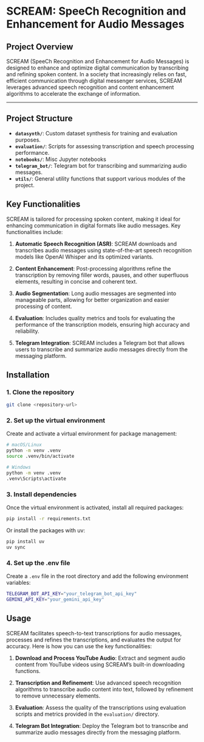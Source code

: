 ﻿# SCREAM: SpeeCh Recognition and Enhancement for Audio Messages

## Project Overview

SCREAM (SpeeCh Recognition and Enhancement for Audio Messages) is designed to enhance and optimize digital communication by transcribing and refining spoken content. In a society that increasingly relies on fast, efficient communication through digital messenger services, SCREAM leverages advanced speech recognition and content enhancement algorithms to accelerate the exchange of information.

---

## Project Structure

- **`datasynth/`**: Custom dataset synthesis for training and evaluation purposes.
- **`evaluation/`**: Scripts for assessing transcription and speech processing performance.
- **`notebooks/`**: Misc Jupyter notebooks
- **`telegram_bot/`**: Telegram bot for transcribing and summarizing audio messages.
- **`utils/`**: General utility functions that support various modules of the project.

## Key Functionalities

SCREAM is tailored for processing spoken content, making it ideal for enhancing communication in digital formats like audio messages. Key functionalities include:

1. **Automatic Speech Recognition (ASR)**: SCREAM downloads and transcribes audio messages using state-of-the-art speech recognition models like OpenAI Whisper and its optimized variants.
  
2. **Content Enhancement**: Post-processing algorithms refine the transcription by removing filler words, pauses, and other superfluous elements, resulting in concise and coherent text.

3. **Audio Segmentation**: Long audio messages are segmented into manageable parts, allowing for better organization and easier processing of content.

4. **Evaluation**: Includes quality metrics and tools for evaluating the performance of the transcription models, ensuring high accuracy and reliability.

5. **Telegram Integration**: SCREAM includes a Telegram bot that allows users to transcribe and summarize audio messages directly from the messaging platform.

## Installation

### 1. Clone the repository

```bash
git clone <repository-url>
```

### 2. Set up the virtual environment

Create and activate a virtual environment for package management:

```bash
# macOS/Linux
python -m venv .venv
source .venv/bin/activate   
```

```bash
# Windows
python -m venv .venv
.venv\Scripts\activate      
```

### 3. Install dependencies

Once the virtual environment is activated, install all required packages:

```bash
pip install -r requirements.txt
```

Or install the packages with uv:

```bash
pip install uv
uv sync
```

### 4. Set up the .env file

Create a `.env` file in the root directory and add the following environment variables:

```bash
TELEGRAM_BOT_API_KEY="your_telegram_bot_api_key"
GEMINI_API_KEY="your_gemini_api_key"
```

## Usage

SCREAM facilitates speech-to-text transcriptions for audio messages, processes and refines the transcriptions, and evaluates the output for accuracy. Here is how you can use the key functionalities:

1. **Download and Process YouTube Audio**: Extract and segment audio content from YouTube videos using SCREAM’s built-in downloading functions.
  
2. **Transcription and Refinement**: Use advanced speech recognition algorithms to transcribe audio content into text, followed by refinement to remove unnecessary elements.

3. **Evaluation**: Assess the quality of the transcriptions using evaluation scripts and metrics provided in the `evaluation/` directory.

4. **Telegram Bot Integration**: Deploy the Telegram bot to transcribe and summarize audio messages directly from the messaging platform.
